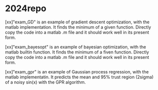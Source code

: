 # 2024repo

[xx]"exam_GD" is an example of gradient descent optimization, with the matlab implementation.
It finds the minimum of a given function. Directly copy the code into a matlab .m file and
it should work well in its present form. 

[xx]"exam_bayesopt" is an example of bayesian optimization, with the matlab builtin function. 
It finds the minimum of a fiven function. Directly copy the code into a matlab .m file and it 
should work well in its present form. 

[xx]"exam_gpr" is an example of Gaussian process regression, with the matlab implementatin. 
It predicts the mean and 95% trust region (2sigma) of a noisy sin(x) with the GPR algorithm.   
